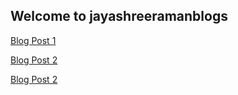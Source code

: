 ## Welcome to jayashreeramanblogs


[Blog Post 1](https://jayashreeraman.github.io/jayashreeramanblogs/how_to_read)

[Blog Post 2](https://jayashreeraman.github.io/jayashreeramanblogs/write_brag_docs)

[Blog Post 2](https://jayashreeraman.github.io/jayashreeramanblogs/write_brag_docs.html)